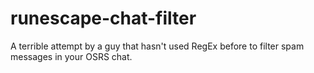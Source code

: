 # runescape-chat-filter
A terrible attempt by a guy that hasn't used RegEx before to filter spam messages in your OSRS chat.
